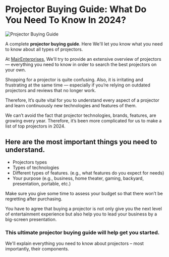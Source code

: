 # Projector Buying Guide: What Do You Need To Know In 2024?

![Projector Buying Guide](https://projectorwar.com/wp-content/uploads/2020/07/Projector-Buying-Guide.png)

A complete **projector buying guide**. Here We'll let you know what you need to know about all types of projectors.

At [MairEnterprises](/), We'll try to provide an extensive overview of projectors — everything you need to know in order to search the best projectors on your own.

Shopping for a projector is quite confusing. Also, it is irritating and frustrating at the same time — especially if you’re relying on outdated projectors and reviews that no longer work.

Therefore, It’s quite vital for you to understand every aspect of a projector and learn continuously new technologies and features of them.

We can’t avoid the fact that projector technologies, brands, features, are growing every year. Therefore, it’s been more complicated for us to make a list of top projectors in 2024.

## Here are the most important things you need to understand.

- Projectors types
- Types of technologies
- Different types of features. (e.g., what features do you expect for needs)
- Your purpose (e.g., business, home theater, gaming, backyard, presentation, portable, etc.)

Make sure you give some time to assess your budget so that there won’t be regretting after purchasing.

You have to agree that buying a projector is not only give you the next level of entertainment experience but also help you to lead your business by a big-screen presentation.

### This **ultimate projector buying guide** will help get you started.

We'll explain everything you need to know about projectors – most importantly, their components.
